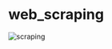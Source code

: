 # web_scraping

![scraping](https://github.com/vasov97/ScrapingJobs/assets/25417544/a89e09d2-adb8-46b9-9f28-ab9fc105c9af)

